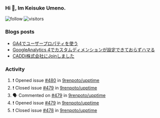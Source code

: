 ### Hi 👋, Im Keisuke Umeno.

<!--
**9renpoto/9renpoto** is a ✨ _special_ ✨ repository because its `README.md` (this file) appears on your GitHub profile.

Here are some ideas to get you started:

- 🔭 I’m currently working on ...
- 🌱 I’m currently learning ...
- 👯 I’m looking to collaborate on ...
- 🤔 I’m looking for help with ...
- 💬 Ask me about ...
- 📫 How to reach me: ...
- 😄 Pronouns: ...
- ⚡ Fun fact: ...
-->

![follow](https://img.shields.io/github/followers/9renpoto?label=Follow&style=social)
![visitors](https://komarev.com/ghpvc/?username=9renpoto&label=Profile%20views&color=0e75b6&style=flat)

### Blogs posts

<!-- BLOG-POST-LIST:START -->
- [GA4でユーザープロパティを使う](https://9renpoto.dev/2021/02/21/google-analytics-4-user-properties/)
- [GoogleAnalytics 4でカスタムディメンションが設定できておらずハマる](https://9renpoto.dev/2021/02/13/google-analytics-4/)
- [CADDi株式会社にJoinしました](https://9renpoto.dev/2020/12/05/join/)
<!-- BLOG-POST-LIST:END -->

### Activity

<!--START_SECTION:activity-->
1. ❗️ Opened issue [#480](https://github.com/9renpoto/upptime/issues/480) in [9renpoto/upptime](https://github.com/9renpoto/upptime)
2. ❗️ Closed issue [#479](https://github.com/9renpoto/upptime/issues/479) in [9renpoto/upptime](https://github.com/9renpoto/upptime)
3. 🗣 Commented on [#479](https://github.com/9renpoto/upptime/issues/479) in [9renpoto/upptime](https://github.com/9renpoto/upptime)
4. ❗️ Opened issue [#479](https://github.com/9renpoto/upptime/issues/479) in [9renpoto/upptime](https://github.com/9renpoto/upptime)
5. ❗️ Closed issue [#478](https://github.com/9renpoto/upptime/issues/478) in [9renpoto/upptime](https://github.com/9renpoto/upptime)
<!--END_SECTION:activity-->

<!--START_SECTION:waka-->
<!--END_SECTION:waka-->
